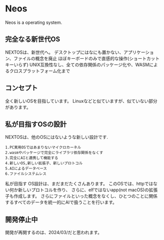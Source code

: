 # Neos

Neos is a operating system.

## 完全なる新世代OS

NEXTOSは、新世代へ。
デスクトップにはなにも置かない、アプリケーション、ファイルの概念を廃止
ほぼキーボードのみで直感的な操作(ショートカットキーいらず)
UNIX互換性なし、全ての依存関係のパッケージ化や、WASMによるクロスプラットフォーム化まで


## コンセプト

全く新しいOSを目指しています。
Linuxなどと似ていますが、似ていない部分があります。

## 私が目指すOSの設計
NEXTOSは、他のOSにはないような新しい設計です.

    1.PC実用OSではあまりないマイクロカーネル
    2.wasmやパッケージで完全にライブラリ依存関係をなくす
    3.完全にAIと連携して機能する
    4.新しいOS,新しい拡張子、新しいプロトコル
    5.AIによるデータベース
    6.ファイルシステムレス

私が目指す OS設計は、まだまだたくさんあります。
このOSでは、httpではない何か新しいプロトコルを作り、
さらに、elfではないapp(not macOS)の拡張子も作成します。
さらにファイルといった概念をなくし、ひとつのことに関係するすべてのデータを統一的にAIで扱うことを行います。

## 開発停止中

開発が再開するのは、2024/03/だと思われます。
